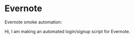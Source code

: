 # Evernote
Evernote smoke automation:

Hi,
I am making an automated login/signup script for Evernote.
